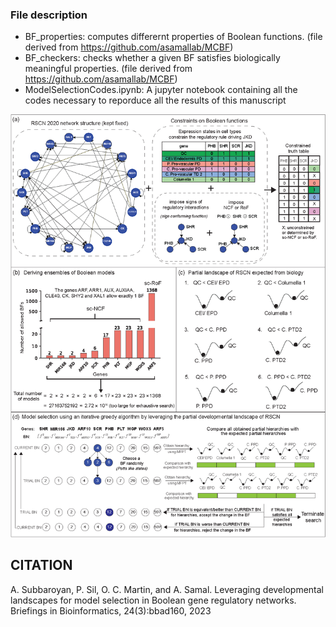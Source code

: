 ### File description
* BF_properties: computes differernt properties of Boolean functions. (file derived from https://github.com/asamallab/MCBF)
* BF_checkers: checks whether a given BF satisfies biologically meaningful properties.  (file derived from https://github.com/asamallab/MCBF)
* ModelSelectionCodes.ipynb: A jupyter notebook containing all the codes necessary to reporduce all the results of this manuscript

<img src="schematic_workflow.png">

## CITATION
A. Subbaroyan, P. Sil, O. C. Martin, and A. Samal. Leveraging developmental landscapes for model selection in Boolean gene regulatory networks. 
Briefings in Bioinformatics, 24(3):bbad160, 2023
